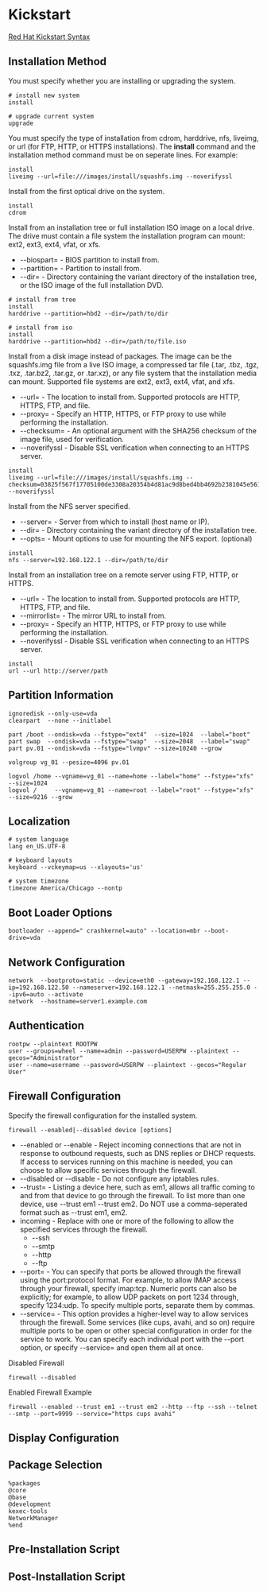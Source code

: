 # Kickstart
[Red Hat Kickstart Syntax](https://access.redhat.com/documentation/en-us/red_hat_enterprise_linux/7/html/installation_guide/sect-kickstart-syntax)

## Installation Method
You must specify whether you are installing or upgrading the system.
```
# install new system
install

# upgrade current system
upgrade
```
You must specify the type of installation from cdrom, harddrive, nfs, liveimg,
 or url (for FTP, HTTP, or HTTPS installations). The **install** command and the 
 installation method command must be on seperate lines. For example:
```
install
liveimg --url=file:///images/install/squashfs.img --noverifyssl
```

Install from the first optical drive on the system.
```
install
cdrom
```
Install from an installation tree or full installation ISO image on a local
 drive. The drive must contain a file system the installation program can mount:
 ext2, ext3, ext4, vfat, or xfs.
*   --biospart= - BIOS partition to install from.
*   --partition= - Partition to install from.
*   --dir= - Directory containing the variant directory of the installation
 tree, or the ISO image of the full installation DVD.
```
# install from tree
install
harddrive --partition=hbd2 --dir=/path/to/dir

# install from iso
install
harddrive --partition=hbd2 --dir=/path/to/file.iso
```
Install from a disk image instead of packages. The image can be the squashfs.img
 file from a live ISO image, a compressed tar file (.tar, .tbz, .tgz, .txz, 
 .tar.bz2, .tar.gz, or .tar.xz), or any file system that the installation media
 can mount. Supported file systems are ext2, ext3, ext4, vfat, and xfs.
*   --url= - The location to install from. Supported protocols are HTTP, HTTPS,
 FTP, and file.
*   --proxy= - Specify an HTTP, HTTPS, or FTP proxy to use while performing the
 installation.
*   --checksum= - An optional argument with the SHA256 checksum of the image
 file, used for verification.
*   --noverifyssl - Disable SSL verification when connecting to an HTTPS server.
```
install
liveimg --url=file:///images/install/squashfs.img --checksum=03825f567f17705100de3308a20354b4d81ac9d8bed4bb4692b2381045e56197 --noverifyssl
```
Install from the NFS server specified.
*   --server= - Server from which to install (host name or IP).
*   --dir= - Directory containing the variant directory of the installation tree.
*   --opts= - Mount options to use for mounting the NFS export. (optional)
```
install
nfs --server=192.168.122.1 --dir=/path/to/dir
```

Install from an installation tree on a remote server using FTP, HTTP, or HTTPS.
*   --url= - The location to install from. Supported protocols are HTTP, HTTPS,
 FTP, and file.
*   --mirrorlist= - The mirror URL to install from.
*   --proxy= - Specify an HTTP, HTTPS, or FTP proxy to use while performing
 the installation.
*   --noverifyssl - Disable SSL verification when connecting to an HTTPS server.
```
install
url --url http://server/path
```

## Partition Information
```
ignoredisk --only-use=vda
clearpart  --none --initlabel

part /boot --ondisk=vda --fstype="ext4"  --size=1024  --label="boot"
part swap  --ondisk=vda --fstype="swap"  --size=2048  --label="swap"
part pv.01 --ondisk=vda --fstype="lvmpv" --size=10240 --grow

volgroup vg_01 --pesize=4096 pv.01

logvol /home --vgname=vg_01 --name=home --label="home" --fstype="xfs" --size=1024
logvol /     --vgname=vg_01 --name=root --label="root" --fstype="xfs" --size=9216 --grow
```

## Localization
```
# system language
lang en_US.UTF-8

# keyboard layouts
keyboard --vckeymap=us --xlayouts='us'

# system timezone
timezone America/Chicago --nontp
```


## Boot Loader Options
```
bootloader --append=" crashkernel=auto" --location=mbr --boot-drive=vda
```

## Network Configuration
```
network  --bootproto=static --device=eth0 --gateway=192.168.122.1 --ip=192.168.122.50 --nameserver=192.168.122.1 --netmask=255.255.255.0 --ipv6=auto --activate
network  --hostname=server1.example.com
```

## Authentication
```
rootpw --plaintext ROOTPW
user --groups=wheel --name=admin --password=USERPW --plaintext --gecos="Administrator"
user --name=username --password=USERPW --plaintext --gecos="Regular User"
```

## Firewall Configuration
Specify the firewall configuration for the installed system.
```
firewall --enabled|--disabled device [options] 
```
*   --enabled or --enable - Reject incoming connections that are not in response
 to outbound requests, such as DNS replies or DHCP requests. If access to
 services running on this machine is needed, you can choose to allow specific
 services through the firewall.
*   --disabled or --disable - Do not configure any iptables rules.
*   --trust= - Listing a device here, such as em1, allows all traffic coming
 to and from that device to go through the firewall. To list more than one
 device, use --trust em1 --trust em2. Do NOT use a comma-seperated format such
 as --trust em1, em2.
*   incoming - Replace with one or more of the following to allow the specified
 services through the firewall.
    * --ssh
    * --smtp
    * --http
    * --ftp
*   --port= - You can specify that ports be allowed through the firewall using
 the port:protocol format. For example, to allow IMAP access through your
 firewall, specify imap:tcp. Numeric ports can also be explicitly; for example,
 to allow UDP packets on port 1234 through, specify 1234:udp. To specify
 multiple ports, separate them by commas.
*   --service= - This option provides a higher-level way to allow services
 through the firewall. Some services (like cups, avahi, and so on) require
 multiple ports to be open or other special configuration in order for the
 service to work. You can specify each individual port with the --port option,
 or specify --service= and open them all at once.

Disabled Firewall
```
firewall --disabled
```

Enabled Firewall Example
```
firewall --enabled --trust em1 --trust em2 --http --ftp --ssh --telnet --smtp --port=9999 --service="https cups avahi"
```

   
## Display Configuration


## Package Selection
```
%packages
@core
@base
@development
kexec-tools
NetworkManager
%end
```


## Pre-Installation Script


## Post-Installation Script
